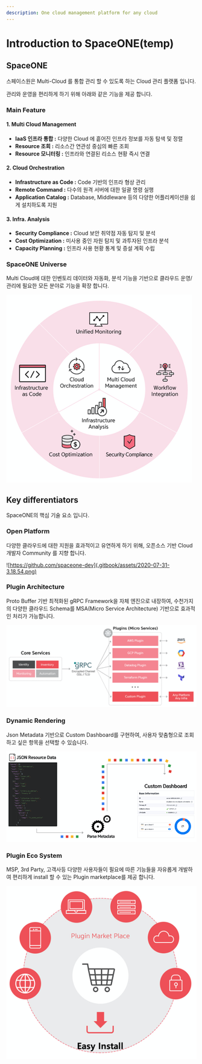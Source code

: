 ```yaml
---
description: One cloud management platform for any cloud
---
```


# Introduction to SpaceONE\(temp\)

## SpaceONE

스페이스원은 Multi-Cloud 를 통합 관리 할 수 있도록 하는 Cloud 관리 플랫폼 입니다. 

관리와 운영을 편리하게 하기 위해 아래와 같은 기능을 제공 합니다. 



### Main Feature

#### 1. Multi Cloud Management

* **IaaS 인프라 통합 :** 다양한 Cloud 에 흩어진 인프라 정보를 자동 탐색 및 정렬
* **Resource 조회 :** 리소스간 연관성 중심의 빠른 조회
* **Resource 모니터링 :** 인프라와 연결된 리소스 현황 즉시 연결

#### 2. Cloud Orchestration

* **Infrastructure as Code :** Code 기반의 인프라 형상 관리 
* **Remote Command :** 다수의 원격 서버에 대한 일괄 명령 실행 
* **Application Catalog :** Database, Middleware 등의 다양한 어플리케이션을 쉽게 설치하도록 지원 

#### **3. Infra. Analysis**

* **Security Compliance :** Cloud 보안 취약점 자동 탐지 및 분석
* **Cost Optimization :** 미사용 중인 자원 탐지 및 과투자된 인프라 분석
* **Capacity Planning :** 인프라 사용 현황 통계 및 증설 계획 수립



### SpaceONE Universe

Multi Cloud에 대한 인벤토리 데이터와 자동화, 분석 기능을 기반으로 클라우드 운영/관리에 필요한 모든 분야로 기능을 확장 합니다. 

![](.gitbook/assets/2020-07-31-11.19.50.png)

## Key differentiators

SpaceONE의 핵심 기술 요소 입니다. 



### Open Platform

다양한 클라우드에 대한 지원을 효과적이고 유연하게 하기 위해, 오픈소스 기반 Cloud 개발자 Community 를 지향 합니다.    

![https://github.com/spaceone-dev](.gitbook/assets/2020-07-31-3.18.54.png)



### Plugin Architecture

Proto Buffer 기반 최적화된 gRPC Framework을 자체 엔진으로 내장하여, 수천가지의 다양한 클라우드 Schema를 MSA\(Micro Service Architecture\) 기반으로 효과적인 처리가 가능합니다. 

![](.gitbook/assets/2020-07-31-3.23.50.png)

### 

### Dynamic Rendering

Json Metadata 기반으로 Custom Dashboard를 구현하여, 사용자 맞춤형으로 조회하고 싶은 항목을 선택할 수 있습니다. 

![](.gitbook/assets/2020-07-31-3.25.39.png)

### 

### Plugin Eco System

MSP, 3rd Party, 고객사등 다양한 사용자들이 필요에 따른 기능들을 자유롭게 개발하여 편리하게 install 할 수 있는 Plugin marketplace를 제공 합니다.

![](.gitbook/assets/2020-07-31-3.29.34.png)

   





